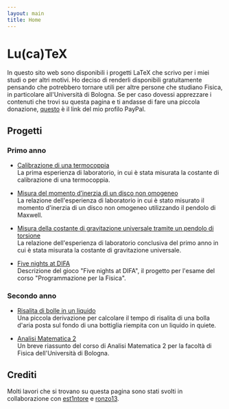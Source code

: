 ```yaml
---
layout: main
title: Home
---
```


# Lu(ca)TeX

In questo sito web sono disponibili i progetti LaTeX che scrivo per i miei studi o per altri motivi. Ho deciso di renderli disponibili gratuitamente pensando che potrebbero tornare utili per altre persone che studiano Fisica, in particolare all'Università di Bologna. Se per caso dovessi apprezzare i contenuti che trovi su questa pagina e ti andasse di fare una piccola donazione, [questo](https://paypal.me/lucazoppetti) è il link del mio profilo PayPal.

## Progetti

### Primo anno

-   [Calibrazione di una termocoppia](https://luckeedev.github.io/LuTeX/thermocouple.pdf)  
    La prima esperienza di laboratorio, in cui è stata misurata la costante di calibrazione di una termocoppia.

-   [Misura del momento d’inerzia di un disco non omogeneo](https://luckeedev.github.io/LuTeX/maxwell.pdf)  
    La relazione dell'esperienza di laboratorio in cui è stato misurato il momento d'inerzia di un disco non omogeneo utilizzando il pendolo di Maxwell.

-   [Misura della costante di gravitazione universale tramite un pendolo di torsione](https://luckeedev.github.io/LuTeX/cavendish.pdf)  
    La relazione dell'esperienza di laboratorio conclusiva del primo anno in cui è stata misurata la costante di gravitazione universale.

-   [Five nights at DIFA](https://luckeedev.github.io/LuTeX/fnad.pdf)  
    Descrizione del gioco "Five nights at DIFA", il progetto per l'esame del corso "Programmazione per la Fisica".

### Secondo anno

-   [Risalita di bolle in un liquido](https://luckeedev.github.io/LuTeX/bubbles.pdf)  
    Una piccola derivazione per calcolare il tempo di risalita di una bolla d'aria posta sul fondo di una bottiglia riempita con un liquido in quiete.

-   [Analisi Matematica 2](https://luckeedev.github.io/LuTeX/analysis_2.pdf)  
    Un breve riassunto del corso di Analisi Matematica 2 per la facoltà di Fisica dell'Università di Bologna.

## Crediti

Molti lavori che si trovano su questa pagina sono stati svolti in collaborazione con [est1ntore](https://github.com/est1ntore) e [ronzo13](https://github.com/ronzo13).

